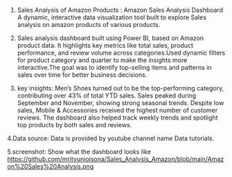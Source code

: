 1. Sales Analysis of Amazon Products : Amazon Sales Analysis Dashboard
A dynamic, interactive data visualization tool built to explore Sales analysis on  amazon products of various products.


2. Sales analysis dashboard  built using Power BI, based on Amazon product data.
It highlights key metrics like total sales, product performance, and review volume across categories.Used dynamic filters for product category and quarter to make the insights more interactive.The goal was to identify top-selling items and patterns in sales over time for better business decisions.

3. key insights:
Men’s Shoes turned out to be the top-performing category, contributing over 43% of total YTD sales.
Sales peaked during September and November, showing strong seasonal trends.
Despite low sales, Mobile & Accessories received the highest number of customer reviews.
The dashboard also helped track weekly trends and spotlight top products by both sales and reviews.

4.Data source:
Data is provided by youtube channel name Data tutorials.


5.screenshot:
Show what the dashboard looks like
https://github.com/mrityunjoisona/Sales_Analysis_Amazon/blob/main/Amazon%20Sales%20Analysis.png




